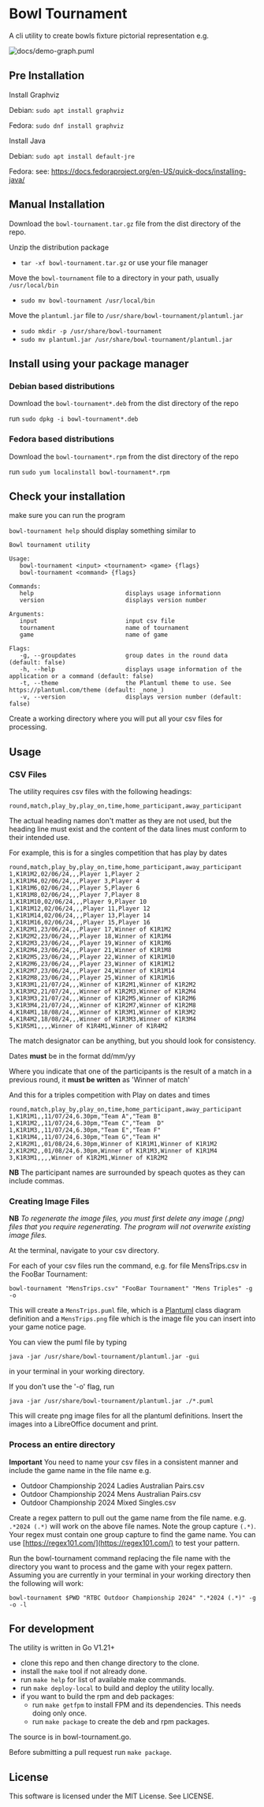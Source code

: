# Bowl Tournament

A cli utility to create bowls fixture pictorial representation e.g.

![docs/demo-graph.puml](docs/demo-graph.png)

## Pre Installation
Install Graphviz

Debian: `sudo apt install graphviz`

Fedora: `sudo dnf install graphviz`

Install Java

Debian: `sudo apt install default-jre`

Fedora: see: https://docs.fedoraproject.org/en-US/quick-docs/installing-java/

## Manual Installation
Download the `bowl-tournament.tar.gz` file from the dist directory of the repo. 

Unzip the distribution package

 - `tar -xf bowl-tournament.tar.gz` or use your file manager

Move the `bowl-tournament` file to a directory in your path, usually `/usr/local/bin`

 - `sudo mv bowl-tournament /usr/local/bin`

Move the `plantuml.jar` file to `/usr/share/bowl-tournament/plantuml.jar`

 - `sudo mkdir -p /usr/share/bowl-tournament`
 - `sudo mv plantuml.jar /usr/share/bowl-tournament/plantuml.jar`

## Install using your package manager
### Debian based distributions
Download the `bowl-tournament*.deb` from the dist directory of the repo

run `sudo dpkg -i bowl-tournament*.deb`

### Fedora based distributions
Download the `bowl-tournament*.rpm` from the dist directory of the repo

run `sudo yum localinstall bowl-tournament*.rpm`

## Check your installation
make sure you can run the program

`bowl-tournament help` should display something similar to

```text
Bowl tournament utility

Usage:
   bowl-tournament <input> <tournament> <game> {flags}
   bowl-tournament <command> {flags}

Commands: 
   help                          displays usage informationn
   version                       displays version number

Arguments: 
   input                         input csv file
   tournament                    name of tournament
   game                          name of game

Flags: 
   -g, --groupdates              group dates in the round data (default: false)
   -h, --help                    displays usage information of the application or a command (default: false)
   -t, --theme                   the Plantuml theme to use. See https://plantuml.com/theme (default: _none_)
   -v, --version                 displays version number (default: false)
```

Create a working directory where you will put all your csv files for processing. 

## Usage

### CSV Files
The utility requires csv files with the following headings:

```text
round,match,play_by,play_on,time,home_participant,away_participant
```
The actual heading names don't matter as they are not used, but the heading line must exist and the content of the data
lines must conform to their intended use.

For example, this is for a singles competition that has play by dates
```text
round,match,play_by,play_on,time,home_participant,away_participant
1,K1R1M2,02/06/24,,,Player 1,Player 2
1,K1R1M4,02/06/24,,,Player 3,Player 4
1,K1R1M6,02/06/24,,,Player 5,Player 6
1,K1R1M8,02/06/24,,,Player 7,Player 8
1,K1R1M10,02/06/24,,,Player 9,Player 10
1,K1R1M12,02/06/24,,,Player 11,Player 12
1,K1R1M14,02/06/24,,,Player 13,Player 14
1,K1R1M16,02/06/24,,,Player 15,Player 16
2,K1R2M1,23/06/24,,,Player 17,Winner of K1R1M2
2,K1R2M2,23/06/24,,,Player 18,Winner of K1R1M4
2,K1R2M3,23/06/24,,,Player 19,Winner of K1R1M6
2,K1R2M4,23/06/24,,,Player 21,Winner of K1R1M8
2,K1R2M5,23/06/24,,,Player 22,Winner of K1R1M10
2,K1R2M6,23/06/24,,,Player 23,Winner of K1R1M12
2,K1R2M7,23/06/24,,,Player 24,Winner of K1R1M14
2,K1R2M8,23/06/24,,,Player 25,Winner of K1R1M16
3,K1R3M1,21/07/24,,,Winner of K1R2M1,Winner of K1R2M2
3,K1R3M2,21/07/24,,,Winner of K1R2M3,Winner of K1R2M4
3,K1R3M3,21/07/24,,,Winner of K1R2M5,Winner of K1R2M6
3,K1R3M4,21/07/24,,,Winner of K1R2M7,Winner of K1R2M8
4,K1R4M1,18/08/24,,,Winner of K1R3M1,Winner of K1R3M2
4,K1R4M2,18/08/24,,,Winner of K1R3M3,Winner of K1R3M4
5,K1R5M1,,,,Winner of K1R4M1,Winner of K1R4M2

```
The match designator can be anything, but you should look for consistency.

Dates **must** be in the format dd/mm/yy

Where you indicate that one of the participants is the result of a match in a previous round, it **must be written** as 'Winner of match'

And this for a triples competition with Play on dates and times
```text
round,match,play_by,play_on,time,home_participant,away_participant
1,K1R1M1,,11/07/24,6.30pm,"Team A","Team B"
1,K1R1M2,,11/07/24,6.30pm,"Team C","Team  D"
1,K1R1M3,,11/07/24,6.30pm,"Team E","Team F"
1,K1R1M4,,11/07/24,6.30pm,"Team G","Team H"
2,K1R2M1,,01/08/24,6.30pm,Winner of K1R1M1,Winner of K1R1M2
2,K1R2M2,,01/08/24,6.30pm,Winner of K1R1M3,Winner of K1R1M4
3,K1R3M1,,,,Winner of K1R2M1,Winner of K1R2M2
```
**NB** The participant names are surrounded by speach quotes as they can include commas.

### Creating Image Files

**NB** *To regenerate the image files, you must first delete any image (.png) files that you require regenerating. The program 
will not overwrite existing image files.*

At the terminal, navigate to your csv directory.

For each of your csv files run the command, e.g. for file MensTrips.csv in the FooBar Tournament:

`bowl-tournament "MensTrips.csv" "FooBar Tournament" "Mens Triples" -g -o`

This will create a `MensTrips.puml` file, which is a [Plantuml](https://plantuml.com/class-diagram) class diagram definition
and a `MensTrips.png` file which is the image file you can insert into your game notice page.

You can view the puml file by typing 

`java -jar /usr/share/bowl-tournament/plantuml.jar -gui` 

in your terminal in your working directory.

If you don't use the '-o' flag, run

`java -jar /usr/share/bowl-tournament/plantuml.jar ./*.puml` 

This will create png image files for all the plantuml definitions. 
Insert the images into a LibreOffice document and print. 

### Process an entire directory

**Important** You need to name your csv files in a consistent manner and include the game name in the file name e.g.

 - Outdoor Championship 2024 Ladies Australian Pairs.csv
 - Outdoor Championship 2024 Mens Australian Pairs.csv
 - Outdoor Championship 2024 Mixed Singles.csv

Create a regex pattern to pull out the game name from the file name. e.g. `.*2024 (.*)` will work on the above file names.
Note the group capture `(.*)`. Your regex must contain one group capture to find the game name.
You can use [https://regex101.com/](https://regex101.com/) to test your pattern.

Run the bowl-tournament command replacing the file name with the directory you want to process and the game with your regex pattern.
Assuming you are currently in your terminal in your working directory then the following will work:

`bowl-tournament $PWD "RTBC Outdoor Championship 2024" ".*2024 (.*)" -g -o -l`

## For development
The utility is written in Go V1.21+
 - clone this repo and then change directory to the clone.
 - install the `make` tool if not already done.
 - run `make help` for list of available make commands.
 - run `make deploy-local` to build and deploy the utility locally.
 - if you want to build the rpm and deb packages:
   - run `make getfpm` to install FPM and its dependencies. This needs doing only once.
   - run `make package` to create the deb and rpm packages.

The source is in bowl-tournament.go.

Before submitting a pull request run `make package`.

## License
This software is licensed under the MIT License. See LICENSE.